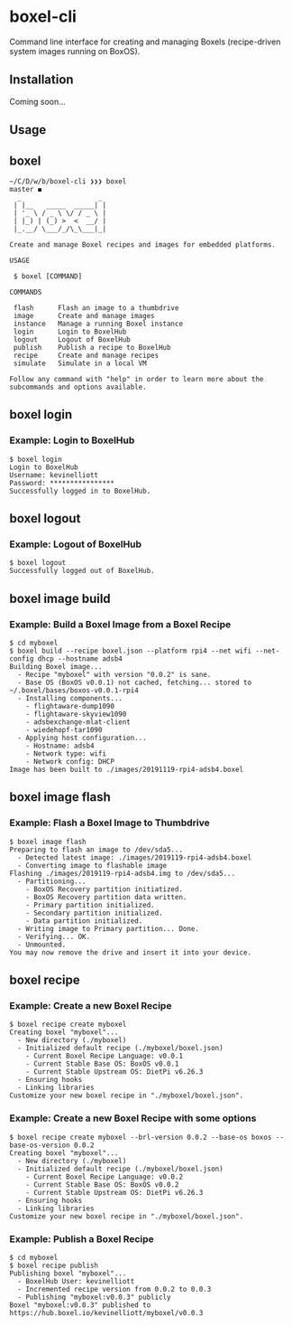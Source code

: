 # boxel-cli

Command line interface for creating and managing Boxels (recipe-driven system images running on BoxOS).

## Installation

Coming soon...

## Usage

## boxel

```
~/C/D/w/b/boxel-cli ❯❯❯ boxel                                                                                                                  master ◼
  _                   _ 
 | |__   _____  _____| |
 | '_ \ / _ \ \/ / _ \ |
 | |_) | (_) >  <  __/ |
 |_.__/ \___/_/\_\___|_|
                        
Create and manage Boxel recipes and images for embedded platforms.

USAGE

 $ boxel [COMMAND]

COMMANDS

 flash      Flash an image to a thumbdrive
 image      Create and manage images
 instance   Manage a running Boxel instance
 login      Login to BoxelHub
 logout     Logout of BoxelHub
 publish    Publish a recipe to BoxelHub
 recipe     Create and manage recipes
 simulate   Simulate in a local VM

Follow any command with "help" in order to learn more about the subcommands and options available.
```

## boxel login

### Example: Login to BoxelHub
```
$ boxel login
Login to BoxelHub
Username: kevinelliott
Password: ****************
Successfully logged in to BoxelHub.
```

## boxel logout

### Example: Logout of BoxelHub
```
$ boxel logout
Successfully logged out of BoxelHub.
```

## boxel image build

### Example: Build a Boxel Image from a Boxel Recipe
```
$ cd myboxel
$ boxel build --recipe boxel.json --platform rpi4 --net wifi --net-config dhcp --hostname adsb4
Building Boxel image...
  - Recipe "myboxel" with version "0.0.2" is sane.
  - Base OS (BoxOS v0.0.1) not cached, fetching... stored to ~/.boxel/bases/boxos-v0.0.1-rpi4
  - Installing components...
    - flightaware-dump1090
    - flightaware-skyview1090
    - adsbexchange-mlat-client
    - wiedehopf-tar1090
  - Applying host configuration...
    - Hostname: adsb4
    - Network type: wifi
    - Network config: DHCP
Image has been built to ./images/20191119-rpi4-adsb4.boxel
```

## boxel image flash

### Example: Flash a Boxel Image to Thumbdrive
```
$ boxel image flash
Preparing to flash an image to /dev/sda5...
  - Detected latest image: ./images/2019119-rpi4-adsb4.boxel
  - Converting image to flashable image
Flashing ./images/2019119-rpi4-adsb4.img to /dev/sda5...
  - Partitioning...
    - BoxOS Recovery partition initiatized.
    - BoxOS Recovery partition data written.
    - Primary partition initialized.
    - Secondary partition initialized.
    - Data partition initialized.
  - Writing image to Primary partition... Done.
  - Verifying... OK.
  - Unmounted.
You may now remove the drive and insert it into your device.
```

## boxel recipe

### Example: Create a new Boxel Recipe
```
$ boxel recipe create myboxel
Creating boxel "myboxel"...
  - New directory (./myboxel)
  - Initialized default recipe (./myboxel/boxel.json)
    - Current Boxel Recipe Language: v0.0.1
    - Current Stable Base OS: BoxOS v0.0.1
    - Current Stable Upstream OS: DietPi v6.26.3
  - Ensuring hooks
  - Linking libraries
Customize your new boxel recipe in "./myboxel/boxel.json".
```

### Example: Create a new Boxel Recipe with some options
```
$ boxel recipe create myboxel --brl-version 0.0.2 --base-os boxos --base-os-version 0.0.2
Creating boxel "myboxel"...
  - New directory (./myboxel)
  - Initialized default recipe (./myboxel/boxel.json)
    - Current Boxel Recipe Language: v0.0.2
    - Current Stable Base OS: BoxOS v0.0.2
    - Current Stable Upstream OS: DietPi v6.26.3
  - Ensuring hooks
  - Linking libraries
Customize your new boxel recipe in "./myboxel/boxel.json".
```

### Example: Publish a Boxel Recipe
```
$ cd myboxel
$ boxel recipe publish
Publishing boxel "myboxel"...
  - BoxelHub User: kevinelliott
  - Incremented recipe version from 0.0.2 to 0.0.3
  - Publishing "myboxel:v0.0.3" publicly
Boxel "myboxel:v0.0.3" published to https://hub.boxel.io/kevinelliott/myboxel/v0.0.3
```
